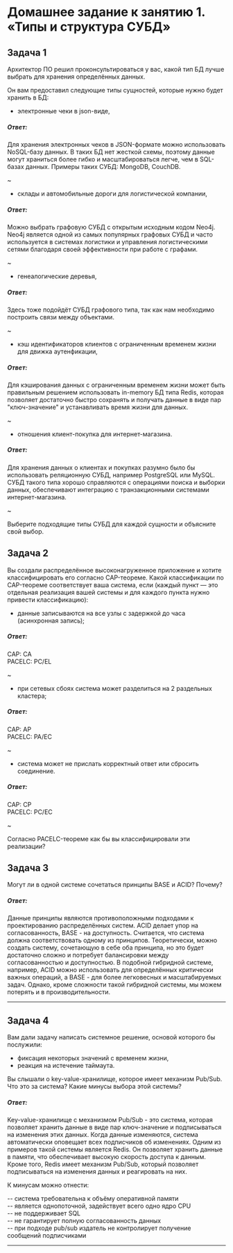 # Домашнее задание к занятию 1. «Типы и структура СУБД»

## Задача 1

Архитектор ПО решил проконсультироваться у вас, какой тип БД 
лучше выбрать для хранения определённых данных.

Он вам предоставил следующие типы сущностей, которые нужно будет хранить в БД:

- электронные чеки в json-виде,  

##### Ответ:

Для хранения электронных чеков в JSON-формате можно использовать NoSQL-базу данных. В таких БД нет жесткой схемы, поэтому данные могут храниться более гибко и масштабироваться легче, чем в SQL-базах данных. Примеры таких СУБД: MongoDB, CouchDB.

~

- склады и автомобильные дороги для логистической компании,

##### Ответ:

Можно выбрать графовую СУБД с открытым исходным кодом Neo4j. Neo4j является одной из самых популярных графовых СУБД и часто используется в системах логистики и управления логистическими сетями благодаря своей эффективности при работе с графами.

~

- генеалогические деревья,

##### Ответ:

Здесь тоже подойдёт СУБД графового типа, так как нам необходимо построить связи между объектами.

~

- кэш идентификаторов клиентов с ограниченным временем жизни для движка аутенфикации,

##### Ответ:

Для кэширования данных с ограниченным временем жизни может быть правильным решением использовать in-memory БД типа Redis, которая позволяет достаточно быстро сохранять и получать данные в виде пар "ключ-значение" и устанавливать время жизни для данных.

~

- отношения клиент-покупка для интернет-магазина.

##### Ответ:

Для хранения данных о клиентах и покупках разумно было бы использовать реляционную СУБД, например PostgreSQL или MySQL. СУБД такого типа хорошо справляются с операциями поиска и выборки данных, обеспечивают интеграцию с транзакционными системами интернет-магазина.

~

Выберите подходящие типы СУБД для каждой сущности и объясните свой выбор.

## Задача 2

Вы создали распределённое высоконагруженное приложение и хотите классифицировать его согласно 
CAP-теореме. Какой классификации по CAP-теореме соответствует ваша система, если 
(каждый пункт — это отдельная реализация вашей системы и для каждого пункта нужно привести классификацию):

- данные записываются на все узлы с задержкой до часа (асинхронная запись);

##### Ответ:

CAP: CA  
PACELC: PC/EL

~

- при сетевых сбоях система может разделиться на 2 раздельных кластера;

##### Ответ:

CAP: AP  
PACELC: PA/EC 

~

- система может не прислать корректный ответ или сбросить соединение.

##### Ответ:

CAP: CP  
PACELC: PC/EC

~

Согласно PACELC-теореме как бы вы классифицировали эти реализации?

## Задача 3

Могут ли в одной системе сочетаться принципы BASE и ACID? Почему?

##### Ответ:

Данные принципы являются противоположными подходами к проектированию распределённых систем. ACID делает упор на согласованность, BASE - на доступность. Считается, что система должна соответствовать одному из принципов. Теоретически, можно создать систему, сочетающую в себе оба принципа, но это будет достаточно сложно и потребует балансировки между согласованностью и доступностью. В подобной гибридной системе, например, ACID можно использовать для определённых критически важных операций, а BASE - для более легковесных и масштабируемых задач. Однако, кроме сложности такой гибридной системы, мы можем потерять и в производительности.

---

## Задача 4

Вам дали задачу написать системное решение, основой которого бы послужили:

- фиксация некоторых значений с временем жизни,
- реакция на истечение таймаута.

Вы слышали о key-value-хранилище, которое имеет механизм Pub/Sub. 
Что это за система? Какие минусы выбора этой системы?

##### Ответ:

Key-value-хранилище с механизмом Pub/Sub - это система, которая позволяет хранить данные в виде пар ключ-значение и подписываться на изменения этих данных. Когда данные изменяются, система автоматически оповещает всех подписчиков об изменениях. Одним из примеров такой системы является Redis. Он позволяет хранить данные в памяти, что обеспечивает высокую скорость доступа к данным. Кроме того, Redis имеет механизм Pub/Sub, который позволяет подписываться на изменения данных и реагировать на них.

К минусам можно отнести:

-- система требовательна к объёму оперативной памяти  
-- является однопоточной, задействует всего одно ядро CPU  
-- не поддерживает SQL  
-- не гарантирует полную согласованность данных  
-- при подходе pub/sub издатель не контролирует получение сообщений подписчиками  

---
